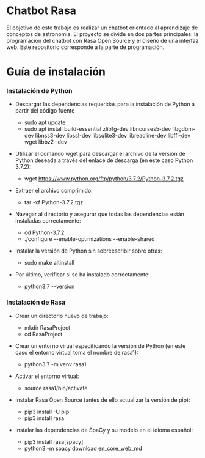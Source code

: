 # Chatbot Rasa
El objetivo de este trabajo es realizar un chatbot orientado al aprendizaje de conceptos de astronomía. El proyecto se divide en dos partes principales: la programación del chatbot con Rasa Open Source y el diseño de una interfaz web. Este repositorio corresponde a la parte de programación.

# Guía de instalación
### Instalación de Python
- Descargar las dependencias requeridas para la instalación de Python a partir del código fuente
	* sudo apt update
	* sudo apt install build-essential zlib1g-dev libncurses5-dev libgdbm-dev libnss3-dev libssl-dev libsqlite3-dev libreadline-dev libffi-dev wget libbz2- dev

- Utilizar el comando wget para descargar el archivo de la versión de Python deseada a través del enlace de descarga (en este caso Python 3.7.2):
	* wget https://www.python.org/ftp/python/3.7.2/Python-3.7.2.tgz
	
- Extraer el archivo comprimido:
	* tar -xf Python-3.7.2.tgz
	
- Navegar al directorio y asegurar que todas las dependencias están instaladas correctamente:
	* cd Python-3.7.2
	* ./configure --enable-optimizations --enable-shared

- Instalar la versión de Python sin sobreescribir sobre otras:
	* sudo make altinstall
	
- Por último, verificar si se ha instalado correctamente:
	* python3.7 --version
	
### Instalación de Rasa
- Crear un directorio nuevo de trabajo:
	* mkdir RasaProject
	* cd RasaProject
	
- Crear un entorno virual especificando la versión de Python (en este caso el entorno virtual toma el nombre de rasa1):
	* python3.7 -m venv rasa1
	
- Activar el entorno virtual:
	* source rasa1/bin/activate
	
- Instalar Rasa Open Source (antes de ello actualizar la versión de pip):
	* pip3 install -U pip
	* pip3 install rasa
	
- Instalar las dependencias de SpaCy y su modelo en el idioma español:
	* pip3 install rasa[spacy]
	* python3 -m spacy download en_core_web_md

### 
